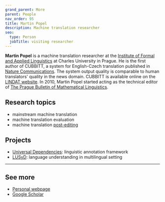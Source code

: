 ```yaml
---
grand_parent: More
parent: People
nav_order: 95
title: Martin Popel
description: Machine translation researcher
seo:
  type: Person
  jobTitle: visiting researcher
---
```


**Martin Popel** is a machine translation researcher at the [Institute of Formal and Applied Linguistics](https://ufal.mff.cuni.cz/) at Charles University in Prague.
He is the first author of CUBBITT, a system for English-Czech translation published in [Nature Communications](https://www.nature.com/articles/s41467-020-18073-9).
The system output quality is comparable to human translators' quality in the news domain.
CUBBITT is available online on the [LINDAT website](https://lindat.mff.cuni.cz/services/translation/).
In 2010, Martin Popel started acting as the technical editor of [The Prague Bulletin of Mathematical Linguistics](https://ufal.mff.cuni.cz/pbml).

## Research topics
- mainstream machine translation
- machine translation evaluation
- machine translation [post-editing](/workflows/post-editing.md)

## Projects
- [Universal Dependencies](https://universaldependencies.org/): linguistic annotation framework
- [LUSyD](https://ufal.mff.cuni.cz/grants/lusyd): language understanding in multilingual setting

---

## See more

- [Personal webpage](https://ufal.mff.cuni.cz/martin-popel)
- [Google Scholar](https://scholar.google.com/citations?user=og-mG6MAAAAJ&hl=en)
